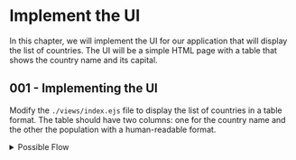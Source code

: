 # Implement the UI

In this chapter, we will implement the UI for our application that will display the list of countries. The UI will be a simple HTML page with a table that shows the country name and its capital.

## 001 - Implementing the UI

Modify the `./views/index.ejs` file to display the list of countries in a table format. The table should have two columns: one for the country name and the other the population with a human-readable format.

<details>

<summary>Possible Flow</summary>

1. Open the file `./views/index.ejs`

2. Using Inline Copilot Chat ask the following question

    > @workspace in the file #file:index.ejs  :
    > - using boostrap and associated css and JS
    > - call the /api/countries REST API that return an array of countries as followed 
    > [
    >   {
    >     "country": "China",
    >     "population": 1412600000
    >   },
    >   {
    >     "country": "India",
    >     "population": 1380000000
    >   },
    >   ..
    > 
    >   - Call this API and show the list of countries using properly formatted population number in Millions for example 139000 shoul dbe 1.4M 
    > - use an HTML table to display the data, with alternating row colors


